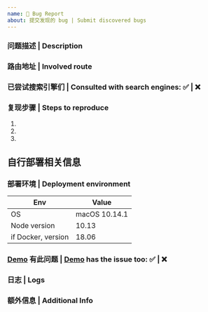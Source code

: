 ```yaml
---
name: 🐞 Bug Report
about: 提交发现的 bug | Submit discovered bugs
---
```


<!--
# 为了提高开发效率：

1. 请确保✅ 您已阅读[文档](https://docs.rsshub.app/)内相关部分。
1. 请确保✅ 您已在搜索引擎中对相关问题的解决方案进行研究。
1. 请确保✅ 您将严格按照模版提供信息。
1. 请确保✅ 遵守以上规则，否则将可能会**导致 issue 被关闭**。

# To shorten the development time

1. Please ensure✅ you have read [documentation](https://docs.rsshub.app/en)。
1. Please ensure✅ you have researched the relevant issues using a search engine, and have conducted the solutions found.
1. Please ensure✅ you will provide all the information required by this template。
1. Please ensure✅ you will follow the above rules otherwise we might be **closing your issue**.

-->



### **问题描述 | Description**



### **路由地址 | Involved route**

<!--

请提供**完整路由地址**。
Please provide the **full RSS route address**.

Eg: https://rsshub.app/github/issue/DIYgod/RSSHub

-->



### **已尝试搜索引擎们 | Consulted with search engines**: ✅ | ❌

<!--

请尝试所有相关解决方案。
Please exhaust all the solutions found.

你确定搜索引擎们都不知道这个问题⁉️
Are you certain that all search engines have absolute no clue on this⁉️

-->



### **复现步骤 | Steps to reproduce**

1.  
1.  
1.  





## **自行部署相关信息**
<!--

自行部署，如果**不适用请删除**。
self-deployed only, **delete this section if not applicable**.

-->


<!--

请确保您部署的是[主线 master 分支](https://github.com/DIYgod/RSSHub/tree/master)最新版 RSSHub。

Please ensure you have deployed the [master branch](https://github.com/DIYgod/RSSHub/tree/master) of RSSHub.

-->



### **部署环境 | Deployment environment**
| Env                | Value         |
| ------------------ | ------------- |
| OS                 | macOS 10.14.1 |
| Node version       | 10.13         |
| if Docker, version | 18.06         |



### **[Demo](https://rsshub.app) 有此问题 | [Demo](https://rsshub.app) has the issue too**: ✅ | ❌



### **日志 | Logs**



### **额外信息 | Additional Info**
